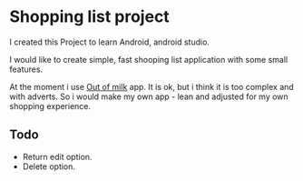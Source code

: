 # Shopping list project

I created this Project to learn Android, android studio.

I would like to create simple, fast shooping list application with some small features.

At the moment i use [Out of milk](https://play.google.com/store/apps/details?id=com.capigami.outofmilk) app.
It is ok, but i think it is too complex and with adverts. So i would make my own app - lean and adjusted for my own shopping experience.

## Todo 

- Return edit option.
- Delete option.

